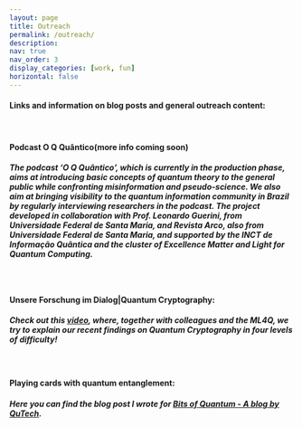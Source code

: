 ```yaml
---
layout: page
title: Outreach
permalink: /outreach/
description: 
nav: true
nav_order: 3
display_categories: [work, fun]
horizontal: false
---
```




<h4> Links and information on blog posts and general outreach content:<h4>

&nbsp;
<!-- wp:heading -->
<h4><strong><span style="color: var(--global-theme-color)">Podcast O Q Quântico</span>(more info coming soon)</strong></h4>
<!-- /wp:heading -->

  <h5>  
The podcast ‘O Q Quântico’, which is currently in the production phase, aims at introducing
basic concepts of quantum theory to the general public while confronting misinformation and
pseudo-science. We also aim at bringing visibility to the quantum information community in
Brazil by regularly interviewing researchers in the podcast. The project developed in collaboration
with Prof. Leonardo Guerini, from Universidade Federal de Santa Maria, and Revista Arco, also
from Universidade Federal de Santa Maria, and supported by the INCT de Informação Quântica and the cluster of Excellence Matter and Light for Quantum Computing.<h5>



&nbsp;

<!-- wp:heading -->
<h4><span style="color: var(--global-theme-color)">Unsere Forschung im Dialog|Quantum Cryptography:</span></h4>
<!-- /wp:heading -->

<h5> Check out this <a href="https://www.youtube.com/watch?v=oSAPe_pfqzE&ab_channel=ML4QClusterofExcellence">video</a>, where, together with colleagues and the ML4Q, we try to explain our recent findings on Quantum Cryptography in four levels of difficulty!</h5>

&nbsp;

<!-- wp:heading -->
<h4><span style="color: var(--global-theme-color)">Playing cards with quantum entanglement:</span></h4>
<!-- /wp:heading -->

<h5> Here you can find the blog post I wrote for <a href="https://blog.qutech.nl/index.php/2017/02/10/playing-card-with-quantum-entanglement/">Bits of Quantum - A blog by QuTech</a>.</h5>
